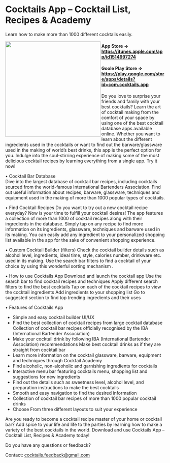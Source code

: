 # Cocktails App – Cocktail List, Recipes & Academy
Learn how to make more than 1000 different cocktails easily.


<img src="https://lh3.googleusercontent.com/V3IzsZB-U4qqECROhqAMC3RCER6o807PgRJfKnh533AUSy9TbQNG5_qv3eJW5gYwuneW=s300-rw" align="left" width="300" >

#### App Store -> https://itunes.apple.com/app/id1514997274

#### Goole Play Store => https://play.google.com/store/apps/details?id=com.cocktails.app

Do you love to surprise your friends and family with your best cocktails? 
Learn the art of cocktail making from the comfort of your space by using one of the best cocktail database apps available online. 
Whether you want to learn about the different ingredients used in the cocktails or want to find out the barware/glassware used in the making of world’s best drinks, this app is the perfect option for you. Indulge into the soul-stirring experience of making some of the most delicious cocktail recipes by learning everything from a single app. Try it now! 

• Cocktail Bar Database  
Dive into the largest database of cocktail bar recipes, including cocktails sourced from the world-famous International Bartenders Association. Find out useful information about recipes, barware, glassware, techniques and equipment used in the making of more than 1000 popular types of cocktails.  

• Find Cocktail Recipes
Do you want to try out a new cocktail recipe everyday? Now is your time to fulfill your cocktail desires! The app features a collection of more than 1000 of cocktail recipes along with their ingredients in the database. Simply tap on any recipe to find more information on its ingredients, glassware, techniques and barware used in its making. You can easily add any ingredient to your personalized shopping list available in the app for the sake of convenient shopping experience.

• Custom Cocktail Builder (filters)
Check the cocktail builder details such as alcohol level, ingredients, ideal time, style, calories number, drinkware etc. used in its making. Use the search bar filters to find a cocktail of your choice by using this wonderful sorting mechanism .

• How to use Cocktails App
Download and launch the cocktail app
Use the search bar to find cocktail recipes and techniques
Apply different search filters to find the best cocktails
Tap on each of the cocktail recipes to view the cocktail ingredients
Add ingredients to your shopping list
Go to suggested section to find top trending ingredients and their uses

• Features of Cocktails App
- Simple and easy cocktail builder UI/UX
- Find the best collection of cocktail recipes from large cocktail database
Collection of cocktail bar recipes officially recognised by the IBA (International Bartender Association)
- Make your cocktail drink by following IBA (International Bartender Association) recommendations
Make best cocktail drinks as if they are straight from cocktail bar
- Learn more information on the cocktail glassware, barware, equipment and techniques through Cocktail Academy
- Find alcoholic, non-alcoholic and garnishing ingredients for cocktails
- Interactive menu bar featuring cocktails menu, shopping list and suggestions for new ingredients
- Find out the details such as sweetness level, alcohol level, and preparation instructions to make the best cocktails
- Smooth and easy navigation to find the desired information
- Collection of cocktail bar recipes of more than 1000 popular cocktail drinks
- Choose From three different layouts to suit your experience

Are you ready to become a cocktail recipe master of your home or cocktail bar? 
Add spice to your life and life to the parties by learning how to make a variety of the best cocktails in the world. Download and use Cocktails App – Cocktail List, Recipes & Academy today!


Do you have any questions or feedback?

Contact: cocktails.feedback@gmail.com
